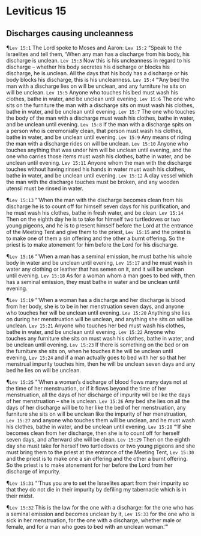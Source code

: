 # Leviticus 15

## Discharges causing uncleanness
¶`Lev 15:1` The Lord spoke to Moses and Aaron:
`Lev 15:2` “Speak to the Israelites and tell them, ‘When any man has a discharge from his body, his discharge is unclean.
`Lev 15:3` Now this is his uncleanness in regard to his discharge – whether his body secretes his discharge or blocks his discharge, he is unclean. All the days that his body has a discharge or his body blocks his discharge, this is his uncleanness.
`Lev 15:4` “‘Any bed the man with a discharge lies on will be unclean, and any furniture he sits on will be unclean.
`Lev 15:5` Anyone who touches his bed must wash his clothes, bathe in water, and be unclean until evening.
`Lev 15:6` The one who sits on the furniture the man with a discharge sits on must wash his clothes, bathe in water, and be unclean until evening.
`Lev 15:7` The one who touches the body of the man with a discharge must wash his clothes, bathe in water, and be unclean until evening.
`Lev 15:8` If the man with a discharge spits on a person who is ceremonially clean, that person must wash his clothes, bathe in water, and be unclean until evening.
`Lev 15:9` Any means of riding the man with a discharge rides on will be unclean.
`Lev 15:10` Anyone who touches anything that was under him will be unclean until evening, and the one who carries those items must wash his clothes, bathe in water, and be unclean until evening.
`Lev 15:11` Anyone whom the man with the discharge touches without having rinsed his hands in water must wash his clothes, bathe in water, and be unclean until evening.
`Lev 15:12` A clay vessel which the man with the discharge touches must be broken, and any wooden utensil must be rinsed in water.

¶`Lev 15:13` “‘When the man with the discharge becomes clean from his discharge he is to count off for himself seven days for his purification, and he must wash his clothes, bathe in fresh water, and be clean.
`Lev 15:14` Then on the eighth day he is to take for himself two turtledoves or two young pigeons, and he is to present himself before the Lord at the entrance of the Meeting Tent and give them to the priest,
`Lev 15:15` and the priest is to make one of them a sin offering and the other a burnt offering. So the priest is to make atonement for him before the Lord for his discharge.

¶`Lev 15:16` “‘When a man has a seminal emission, he must bathe his whole body in water and be unclean until evening,
`Lev 15:17` and he must wash in water any clothing or leather that has semen on it, and it will be unclean until evening.
`Lev 15:18` As for a woman whom a man goes to bed with, then has a seminal emission, they must bathe in water and be unclean until evening.

¶`Lev 15:19` “‘When a woman has a discharge and her discharge is blood from her body, she is to be in her menstruation seven days, and anyone who touches her will be unclean until evening.
`Lev 15:20` Anything she lies on during her menstruation will be unclean, and anything she sits on will be unclean.
`Lev 15:21` Anyone who touches her bed must wash his clothes, bathe in water, and be unclean until evening.
`Lev 15:22` Anyone who touches any furniture she sits on must wash his clothes, bathe in water, and be unclean until evening.
`Lev 15:23` If there is something on the bed or on the furniture she sits on, when he touches it he will be unclean until evening,
`Lev 15:24` and if a man actually goes to bed with her so that her menstrual impurity touches him, then he will be unclean seven days and any bed he lies on will be unclean.

¶`Lev 15:25` “‘When a woman’s discharge of blood flows many days not at the time of her menstruation, or if it flows beyond the time of her menstruation, all the days of her discharge of impurity will be like the days of her menstruation – she is unclean.
`Lev 15:26` Any bed she lies on all the days of her discharge will be to her like the bed of her menstruation, any furniture she sits on will be unclean like the impurity of her menstruation,
`Lev 15:27` and anyone who touches them will be unclean, and he must wash his clothes, bathe in water, and be unclean until evening.
`Lev 15:28` “‘If she becomes clean from her discharge, then she is to count off for herself seven days, and afterward she will be clean.
`Lev 15:29` Then on the eighth day she must take for herself two turtledoves or two young pigeons and she must bring them to the priest at the entrance of the Meeting Tent,
`Lev 15:30` and the priest is to make one a sin offering and the other a burnt offering. So the priest is to make atonement for her before the Lord from her discharge of impurity.

¶`Lev 15:31` “‘Thus you are to set the Israelites apart from their impurity so that they do not die in their impurity by defiling my tabernacle which is in their midst.

¶`Lev 15:32` This is the law for the one with a discharge: for the one who has a seminal emission and becomes unclean by it,
`Lev 15:33` for the one who is sick in her menstruation, for the one with a discharge, whether male or female, and for a man who goes to bed with an unclean woman.’”
